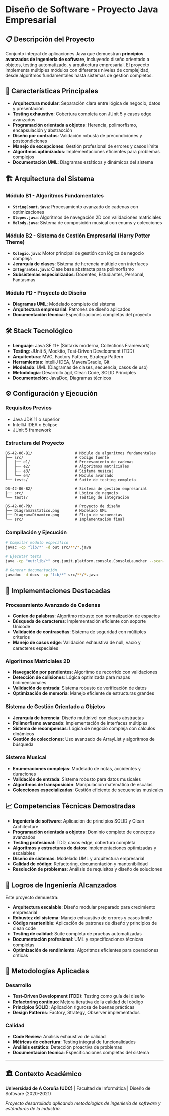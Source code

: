 # Diseño de Software - Proyecto Java Empresarial

## 📋 Descripción del Proyecto

Conjunto integral de aplicaciones Java que demuestran **principios avanzados de ingeniería de software**, incluyendo diseño orientado a objetos, testing automatizado, y arquitectura empresarial. El proyecto implementa múltiples módulos con diferentes niveles de complejidad, desde algoritmos fundamentales hasta sistemas de gestión completos.

## 🚀 Características Principales

- **Arquitectura modular**: Separación clara entre lógica de negocio, datos y presentación
- **Testing exhaustivo**: Cobertura completa con JUnit 5 y casos edge avanzados
- **Programación orientada a objetos**: Herencia, polimorfismo, encapsulación y abstracción
- **Diseño por contratos**: Validación robusta de precondiciones y postcondiciones
- **Manejo de excepciones**: Gestión profesional de errores y casos límite
- **Algoritmos optimizados**: Implementaciones eficientes para problemas complejos
- **Documentación UML**: Diagramas estáticos y dinámicos del sistema

## 🏗️ Arquitectura del Sistema

### Módulo B1 - Algoritmos Fundamentales
- **`StringCount.java`**: Procesamiento avanzado de cadenas con optimizaciones
- **`Slopes.java`**: Algoritmos de navegación 2D con validaciones matriciales
- **`Melody.java`**: Sistema de composición musical con enums y colecciones

### Módulo B2 - Sistema de Gestión Empresarial (Harry Potter Theme)
- **`Colegio.java`**: Motor principal de gestión con lógica de negocio compleja
- **Jerarquía de clases**: Sistema de herencia múltiple con interfaces
- **`Integrantes.java`**: Clase base abstracta para polimorfismo
- **Subsistemas especializados**: Docentes, Estudiantes, Personal, Fantasmas

### Módulo PD - Proyecto de Diseño
- **Diagramas UML**: Modelado completo del sistema
- **Arquitectura empresarial**: Patrones de diseño aplicados
- **Documentación técnica**: Especificaciones completas del proyecto

## 🛠️ Stack Tecnológico

- **Lenguaje**: Java SE 11+ (Sintaxis moderna, Collections Framework)
- **Testing**: JUnit 5, Mockito, Test-Driven Development (TDD)
- **Arquitectura**: MVC, Factory Pattern, Strategy Pattern
- **Herramientas**: IntelliJ IDEA, Maven/Gradle, Git
- **Modelado**: UML (Diagramas de clases, secuencia, casos de uso)
- **Metodología**: Desarrollo ágil, Clean Code, SOLID Principles
- **Documentación**: JavaDoc, Diagramas técnicos

## ⚙️ Configuración y Ejecución

### Requisitos Previos

- Java JDK 11 o superior
- IntelliJ IDEA o Eclipse
- JUnit 5 framework

### Estructura del Proyecto

```
DS-42-06-B1/                   # Módulo de algoritmos fundamentales
├── src/                       # Código fuente
│   ├── e1/                    # Procesamiento de cadenas
│   ├── e2/                    # Algoritmos matriciales
│   ├── e3/                    # Sistema musical
│   └── e4/                    # Módulo avanzado
└── tests/                     # Suite de testing completa

DS-42-06-B2/                   # Sistema de gestión empresarial
├── src/                       # Lógica de negocio
└── tests/                     # Testing de integración

DS-42-06-PD/                   # Proyecto de diseño
├── DiagramaEstatico.png       # Modelado UML
├── DiagramaDinamico.png       # Flujo de secuencias
└── src/                       # Implementación final
```

### Compilación y Ejecución

```bash
# Compilar módulo específico
javac -cp "lib/*" -d out src/**/*.java

# Ejecutar tests
java -cp "out:lib/*" org.junit.platform.console.ConsoleLauncher --scan-classpath

# Generar documentación
javadoc -d docs -cp "lib/*" src/**/*.java
```

## 🔧 Implementaciones Destacadas

### Procesamiento Avanzado de Cadenas
- **Conteo de palabras**: Algoritmo robusto con normalización de espacios
- **Búsqueda de caracteres**: Implementación eficiente con soporte Unicode
- **Validación de contraseñas**: Sistema de seguridad con múltiples criterios
- **Manejo de casos edge**: Validación exhaustiva de null, vacío y caracteres especiales

### Algoritmos Matriciales 2D
- **Navegación por pendientes**: Algoritmo de recorrido con validaciones
- **Detección de colisiones**: Lógica optimizada para mapas bidimensionales
- **Validación de entrada**: Sistema robusto de verificación de datos
- **Optimización de memoria**: Manejo eficiente de estructuras grandes

### Sistema de Gestión Orientado a Objetos
- **Jerarquía de herencia**: Diseño multinivel con clases abstractas
- **Polimorfismo avanzado**: Implementación de interfaces múltiples
- **Sistema de recompensas**: Lógica de negocio compleja con cálculos dinámicos
- **Gestión de colecciones**: Uso avanzado de ArrayList y algoritmos de búsqueda

### Sistema Musical
- **Enumeraciones complejas**: Modelado de notas, accidentes y duraciones
- **Validación de entrada**: Sistema robusto para datos musicales
- **Algoritmos de transposición**: Manipulación matemática de escalas
- **Colecciones especializadas**: Gestión eficiente de secuencias musicales

## 📈 Competencias Técnicas Demostradas

- **Ingeniería de software**: Aplicación de principios SOLID y Clean Architecture
- **Programación orientada a objetos**: Dominio completo de conceptos avanzados
- **Testing profesional**: TDD, casos edge, cobertura completa
- **Algoritmos y estructuras de datos**: Implementaciones optimizadas y escalables
- **Diseño de sistemas**: Modelado UML y arquitectura empresarial
- **Calidad de código**: Refactoring, documentación y mantenibilidad
- **Resolución de problemas**: Análisis de requisitos y diseño de soluciones

## 🎯 Logros de Ingeniería Alcanzados

Este proyecto demuestra:
- **Arquitectura escalable**: Diseño modular preparado para crecimiento empresarial
- **Robustez del sistema**: Manejo exhaustivo de errores y casos límite
- **Código mantenible**: Aplicación de patrones de diseño y principios de clean code
- **Testing de calidad**: Suite completa de pruebas automatizadas
- **Documentación profesional**: UML y especificaciones técnicas completas
- **Optimización de rendimiento**: Algoritmos eficientes para operaciones críticas

## 🔬 Metodologías Aplicadas

### Desarrollo
- **Test-Driven Development (TDD)**: Testing como guía del diseño
- **Refactoring continuo**: Mejora iterativa de la calidad del código
- **Principios SOLID**: Aplicación rigurosa de buenas prácticas
- **Design Patterns**: Factory, Strategy, Observer implementados

### Calidad
- **Code Review**: Análisis exhaustivo de calidad
- **Métricas de cobertura**: Testing integral de funcionalidades
- **Análisis estático**: Detección proactiva de problemas
- **Documentación técnica**: Especificaciones completas del sistema

---

## 🏛️ Contexto Académico

**Universidad de A Coruña (UDC)** | Facultad de Informática | Diseño de Software (2020-2021)

*Proyecto desarrollado aplicando metodologías de ingeniería de software y estándares de la industria.*